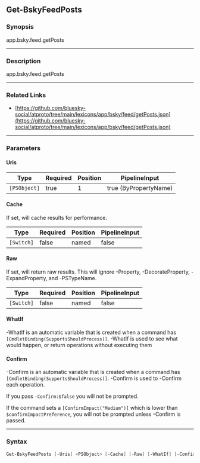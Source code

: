 Get-BskyFeedPosts
-----------------




### Synopsis
app.bsky.feed.getPosts



---


### Description

app.bsky.feed.getPosts



---


### Related Links
* [https://github.com/bluesky-social/atproto/tree/main/lexicons/app/bsky/feed/getPosts.json](https://github.com/bluesky-social/atproto/tree/main/lexicons/app/bsky/feed/getPosts.json)





---


### Parameters
#### **Uris**




|Type        |Required|Position|PipelineInput        |
|------------|--------|--------|---------------------|
|`[PSObject]`|true    |1       |true (ByPropertyName)|



#### **Cache**

If set, will cache results for performance.






|Type      |Required|Position|PipelineInput|
|----------|--------|--------|-------------|
|`[Switch]`|false   |named   |false        |



#### **Raw**

If set, will return raw results. This will ignore -Property, -DecorateProperty, -ExpandProperty, and -PSTypeName.






|Type      |Required|Position|PipelineInput|
|----------|--------|--------|-------------|
|`[Switch]`|false   |named   |false        |



#### **WhatIf**
-WhatIf is an automatic variable that is created when a command has ```[CmdletBinding(SupportsShouldProcess)]```.
-WhatIf is used to see what would happen, or return operations without executing them
#### **Confirm**
-Confirm is an automatic variable that is created when a command has ```[CmdletBinding(SupportsShouldProcess)]```.
-Confirm is used to -Confirm each operation.

If you pass ```-Confirm:$false``` you will not be prompted.


If the command sets a ```[ConfirmImpact("Medium")]``` which is lower than ```$confirmImpactPreference```, you will not be prompted unless -Confirm is passed.



---


### Syntax
```PowerShell
Get-BskyFeedPosts [-Uris] <PSObject> [-Cache] [-Raw] [-WhatIf] [-Confirm] [<CommonParameters>]
```
